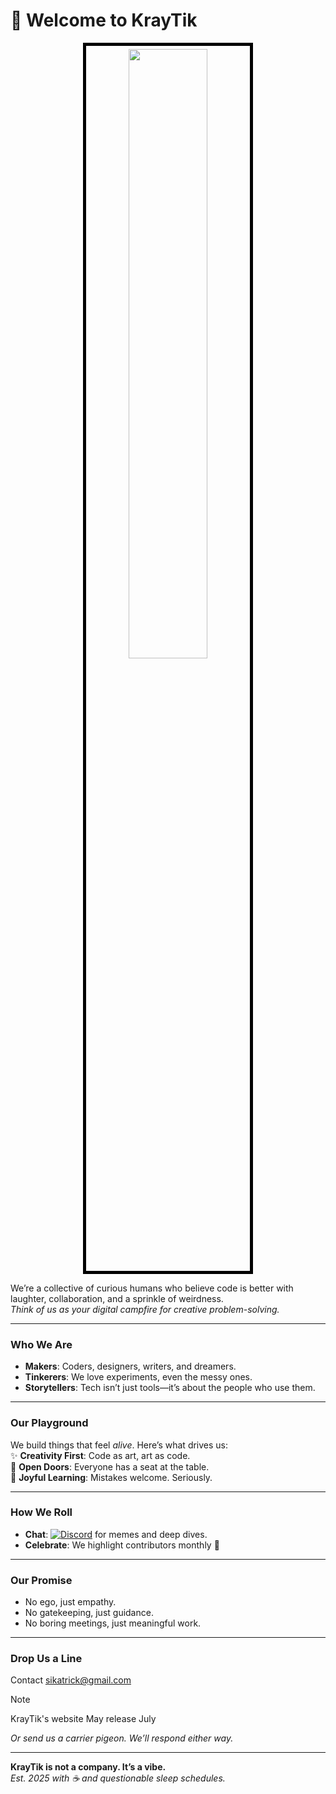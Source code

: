 # 🌈 **Welcome to KrayTik**
<p align="center">
  <img src="https://github.com/user-attachments/assets/9338aa45-887d-401a-8a2c-36269c647781" 
       style="width: 50%; height: auto; border: 5px solid black; padding: 5px;">
</p>


We’re a collective of curious humans who believe code is better with laughter, collaboration, and a sprinkle of weirdness.  
*Think of us as your digital campfire for creative problem-solving.*

---

### **Who We Are**
- **Makers**: Coders, designers, writers, and dreamers.  
- **Tinkerers**: We love experiments, even the messy ones.  
- **Storytellers**: Tech isn’t just tools—it’s about the people who use them.

---

### **Our Playground**
We build things that feel *alive*. Here’s what drives us:  
✨ **Creativity First**: Code as art, art as code.  
🤝 **Open Doors**: Everyone has a seat at the table.  
🎉 **Joyful Learning**: Mistakes welcome. Seriously.

--- 

### **How We Roll**
- **Chat**: [![Discord](https://img.shields.io/badge/Discord-Join%20Us-blue)](https://discord.gg/aJ2KmeYa5w) for memes and deep dives.  
- **Celebrate**: We highlight contributors monthly 🎉

---

### **Our Promise**
- No ego, just empathy.  
- No gatekeeping, just guidance.  
- No boring meetings, just meaningful work.

---

### **Drop Us a Line**
Contact sikatrick@gmail.com



> [!NOTE]
> KrayTik's website May release July

*Or send us a carrier pigeon. We’ll respond either way.*

---

**KrayTik is not a company. It’s a vibe.**  
*Est. 2025 with ☕️ and questionable sleep schedules.*
